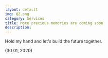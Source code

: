 ```yaml
---
layout: default
img: QZ.png
category: Services
title: More precious memories are coming soon
description:
---
```

Hold my hand and let's build the future together.

(30 01, 2020)
